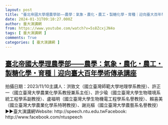 ```yaml
---
layout: post
title: "臺北帝國大學理農學部——農學：氣象・農化・農工・製糖化學・育種｜迎向臺大百年學術傳承講座"
date: 2024-01-31T09:10:27.000Z
author: 臺大演講網
from: https://www.youtube.com/watch?v=5s8ZcxjJN4o
tags: [ 臺大演講網 ]
comments: True
categories: [ 臺大演講網 ]
---
```

<!--1706692227000-->
[臺北帝國大學理農學部——農學：氣象・農化・農工・製糖化學・育種｜迎向臺大百年學術傳承講座](https://www.youtube.com/watch?v=5s8ZcxjJN4o)
------

<div>
拍攝日期：2023/11/10主講人：洪致文（國立臺灣師範大學地理學系教授）、許正一（國立臺灣大學農業化學系教授兼系主任）、許少瑜（國立臺灣大學生物環境系統工程學系副教授）、盧福明（國立臺灣大學生物機電工程學系名譽教授）、賴喜美（國立臺灣大學農業化學系特聘教授）、謝兆樞（國立臺灣大學農藝系名譽教授）►►臺大演講網Website: http://speech.ntu.edu.twFacebook: http://www.facebook.com/ntuspeech
</div>
